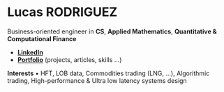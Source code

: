 # Lucas RODRIGUEZ

Business-oriented engineer in **CS**, **Applied Mathematics**, **Quantitative & Computational Finance**

<!-- Currently studying at [Paris-Saclay University](https://www.universite-paris-saclay.fr/en), [ENSIIE Paris](https://www.ensiie.fr/) & [Unibo](https://www.unibo.it/). -->


- **[LinkedIn](https://linkedin.com/in/lcsrodriguez)** 
- **[Portfolio](https://lcsrodriguez.github.io/)** (projects, articles, skills ...)
  
**Interests** &bull; HFT, LOB data, Commodities trading (LNG, ...), Algorithmic trading, High-performance & Ultra low latency systems design

<!-- - **[Medium](https://medium.com/@lcsrodriguez)**  -->


  <!--
  <tr>
    <td colspan="2" align="center">
      <img src="https://github-profile-summary-cards.vercel.app/api/cards/profile-details?username=lcsrodriguez" />
    </td>
  </tr>-->
  
<!--
<table align="center">
  <tr><td valign="top" width="50%">
    <img src="https://github-readme-stats.vercel.app/api?username=lcsrodriguez&show_icons=true&count_private=true&hide_border=true" align="left" style="width: 100%" />
  </td>
  <td valign="top" width="50%">
    <img src="https://github-readme-stats.vercel.app/api/top-langs/?username=lcsrodriguez&hide=html,css,hack,tex,javascript&exclude_repo=ENSIIE_S2_PROJET_MATHS,intro-ml-assignment&hide_border=true&layout=compact&langs_count=6" align="left" style="width: 100%" />
  </td>
 </tr>
  <tr>
    <td colspan="2">
      <b>Interests</b> : Real-time data processing, HPC, Time-series/GIS/text data analysis, DBMS architecture
    </td>
  </tr>
</table>

-->
